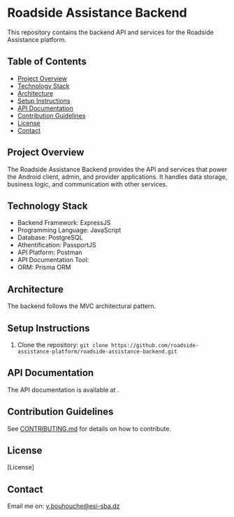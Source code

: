 # Roadside Assistance Backend

This repository contains the backend API and services for the Roadside Assistance platform.

## Table of Contents

-   [Project Overview](#project-overview)
-   [Technology Stack](#technology-stack)
-   [Architecture](#architecture)
-   [Setup Instructions](#setup-instructions)
-   [API Documentation](#api-documentation)
-   [Contribution Guidelines](#contribution-guidelines)
-   [License](#license)
-   [Contact](#contact)

## Project Overview

The Roadside Assistance Backend provides the API and services that power the Android client, admin, and provider applications. It handles data storage, business logic, and communication with other services.

## Technology Stack

-   Backend Framework: ExpressJS
-   Programming Language: JavaScript
-   Database: PostgreSQL
-   Athentification: PassportJS
-   API Platform: Postman
-   API Documentation Tool: 
-   ORM: Prisma ORM

## Architecture

The backend follows the MVC architectural pattern.

## Setup Instructions

1.  Clone the repository: `git clone https://github.com/roadside-assistance-platform/roadside-assistance-backend.git`

## API Documentation

The API documentation is available at .

## Contribution Guidelines

See [CONTRIBUTING.md](CONTRIBUTING.md) for details on how to contribute.

## License

[License]

## Contact

Email me on: y.bouhouche@esi-sba.dz
